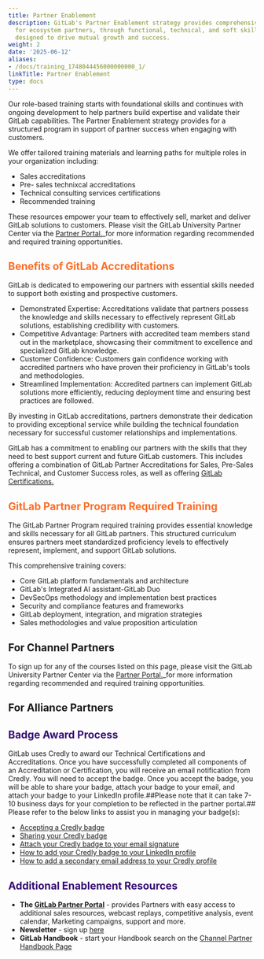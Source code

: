 ```yaml
---
title: Partner Enablement
description: GitLab's Partner Enablement strategy provides comprehensive training
  for ecosystem partners, through functional, technical, and soft skills training
  designed to drive mutual growth and success.
weight: 2
date: '2025-06-12'
aliases:
- /docs/training_1748044456000000000_1/
linkTitle: Partner Enablement
type: docs
---
```


Our role-based training starts with foundational skills and continues with ongoing development to help partners build expertise and validate their GitLab capabilities. The Partner Enablement strategy provides for a structured program in support of partner success when engaging with customers. 

We offer tailored training materials and learning paths for multiple roles in your organization including:

- Sales accreditations
- Pre- sales technixcal accreditations
- Technical consulting services certifications
- Recommended training

These resources empower your team to effectively sell, market and deliver GitLab solutions to customers. Please visit the GitLab University Partner Center via the [Partner Portal.]( https://partners.gitlab.com/English/Partner/home.aspx)_for more information regarding recommended and required training opportunities. 

## <span style="color: #fc6d26;">Benefits of GitLab Accreditations</span>

GitLab is dedicated to empowering our partners with essential skills needed to support both existing and prospective customers. 

- Demonstrated Expertise: Accreditations validate that partners possess the knowledge and skills necessary to effectively represent GitLab solutions, establishing credibility with customers.
- Competitive Advantage: Partners with accredited team members stand out in the marketplace, showcasing their commitment to excellence and specialized GitLab knowledge.
- Customer Confidence: Customers gain confidence working with accredited partners who have proven their proficiency in GitLab's tools and methodologies.
- Streamlined Implementation: Accredited partners can implement GitLab solutions more efficiently, reducing deployment time and ensuring best practices are followed.

By investing in GitLab accreditations, partners demonstrate their dedication to providing exceptional service while building the technical foundation necessary for successful customer relationships and implementations.

GitLab has a commitment to enabling our partners with the skills that they need to best support current and future GitLab customers. This includes offering a combination of GitLab Partner Accreditations for Sales, Pre-Sales Technical, and Customer Success roles, as well as offering [GitLab Certifications.](https://university.gitlab.com/pages/certifications/)

## <span style="color: #fc6d26;">GitLab Partner Program Required Training</span>

The GitLab Partner Program required training provides essential knowledge and skills necessary for all GitLab partners. This structured curriculum ensures partners meet standardized proficiency levels to effectively represent, implement, and support GitLab solutions.

This comprehensive training covers:

- Core GitLab platform fundamentals and architecture
- GitLab's Integrated AI assistant-GitLab Duo
- DevSecOps methodology and implementation best practices
- Security and compliance features and frameworks
- GitLab deployment, integration, and migration strategies
- Sales methodologies and value proposition articulation

## For Channel Partners

To sign up for any of the courses listed on this page, please visit the GitLab University Partner Center via the [Partner Portal.]( https://partners.gitlab.com/English/Partner/home.aspx)_for more information regarding recommended and required training opportunities. 

## For Alliance Partners

## <span style="color: #380d75;">Badge Award Process</span>

GitLab uses Credly to award our Technical Certifications and Accreditations. Once you have successfully completed all components of an Accreditation or Certification, you will receive an email notification from Credly. You will need to accept the badge. Once you accept the badge, you will be able to share your badge, attach your badge to your email, and attach your badge to your LinkedIn profile.##Please note that it can take 7-10 business days for your completion to be reflected in the partner portal.## Please refer to the below links to assist you in managing your badge(s):

- [Accepting a Credly badge](https://support.credly.com/hc/en-us/sections/360003205072--Accepting-a-Badge)
- [Sharing your Credly badge](https://support.credly.com/hc/en-us/articles/360020964272-How-do-I-share-my-badge)
- [Attach your Credly badge to your email signature](https://support.credly.com/hc/en-us/articles/360021221691-Can-I-attach-my-badge-to-my-email-signature)
- [How to add your Credly badge to your LinkedIn profile](https://support.credly.com/hc/en-us/articles/360021221491-How-can-I-add-my-badge-to-my-LinkedIn-profile-and-share-to-my-feed)
- [How to add a secondary email address to your Credly profile](https://support.credly.com/hc/en-us/articles/360021220951-Can-I-add-multiple-emails-to-my-account-#:~:text=Click%20on%20the%20profile%20icon%20at%20the%20top%20right%2Dhand,email%20the%20primary%20email%20address.)

## <span style="color: #380d75;">Additional Enablement Resources</span>

- **The [GitLab Partner Portal](https://partners.gitlab.com/English/)** - provides Partners with easy access to additional sales resources, webcast replays, competitive analysis, event calendar, Marketing campaigns, support and more.
- **Newsletter** - sign up [here](https://partnerflash.gitlab.com/registration)
- **GitLab Handbook** - start your Handbook search on the [Channel Partner Handbook Page](/handbook/resellers/)
